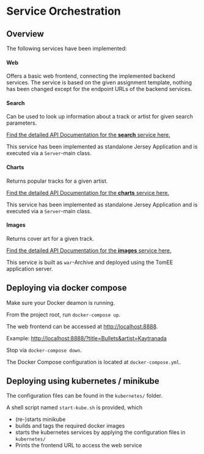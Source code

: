 # Service Orchestration

## Overview

The following services have been implemented:

#### Web

Offers a basic web frontend, connecting the implemented backend services.
The service is based on the given assignment template, nothing has been changed except for the endpoint URLs of the backend services.


#### Search

Can be used to look up information about a track or artist for given search parameters.

[Find the detailed API Documentation for the **search** service here.](docs/search.md) 

This service has been implemented as standalone Jersey Application and is executed via a `Server`-main class.

#### Charts

Returns popular tracks for a given artist.

[Find the detailed API Documentation for the **charts** service here.](docs/charts.md) 

This service has been implemented as standalone Jersey Application and is executed via a `Server`-main class.

#### Images

Returns cover art for a given track.

[Find the detailed API Documentation for the **images** service here.](docs/images.md) 

This service is built as `war`-Archive and deployed using the TomEE application server.


## Deploying via docker compose

Make sure your Docker deamon is running.

From the project root, run `docker-compose up`.

The web frontend can be accessed at [http://localhost:8888](http://localhost:8888).

Example: [http://localhost:8888/?title=Bullets&artist=Kaytranada](http://localhost:8888/?title=Bullets&artist=Kaytranada)

Stop via `docker-compose down`.

The Docker Compose configuration is located at `docker-compose.yml`.

## Deploying using kubernetes / minikube

The configuration files can be found in the `kubernetes/` folder.

A shell script named `start-kube.sh` is provided, which

- (re-)starts minikube
- builds and tags the required docker images
- starts the kubernetes services by applying the configuration files in `kubernetes/`
- Prints the frontend URL to access the web service
